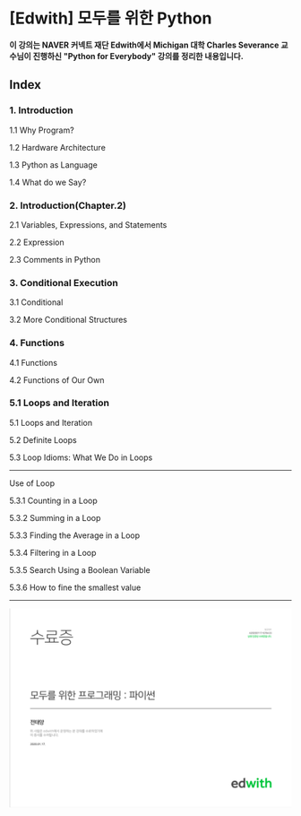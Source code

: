 
# [Edwith] 모두를 위한 Python

**이 강의는 NAVER 커넥트 재단 Edwith에서 Michigan 대학 Charles Severance 교수님이 진행하신 "Python for Everybody" 강의를 정리한 내용입니다.**

## Index

### **1. Introduction**

1.1 Why Program?

1.2 Hardware Architecture

1.3 Python as Language

1.4 What do we Say?


### **2. Introduction(Chapter.2)**

2.1 Variables, Expressions, and Statements 

2.2 Expression

2.3 Comments in Python


### **3. Conditional Execution**

3.1 Conditional

3.2 More Conditional Structures


### **4. Functions**

4.1 Functions

4.2 Functions of Our Own

### **5.1 Loops and Iteration**

5.1 Loops and Iteration

5.2 Definite Loops

5.3 Loop Idioms: What We Do in Loops
***
Use of Loop

5.3.1 Counting in a Loop

5.3.2 Summing in a Loop

5.3.3 Finding the Average in a Loop

5.3.4 Filtering in a Loop

5.3.5 Search Using a Boolean Variable

5.3.6 How to fine the smallest value
***


![screensh](./Certification/certification.png)